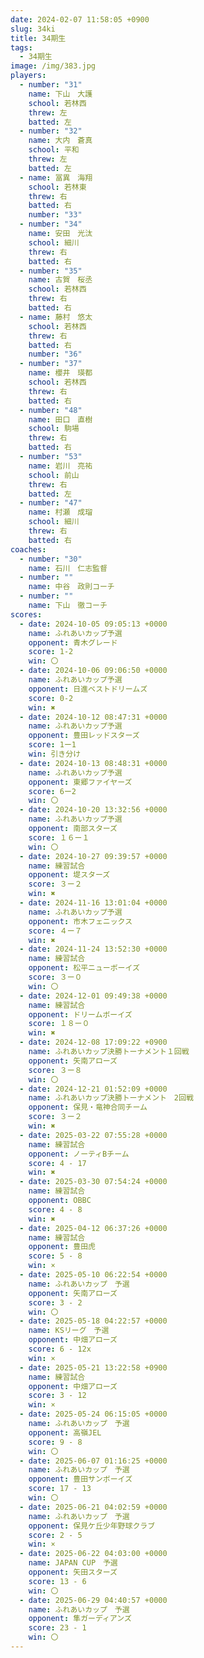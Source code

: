 ```yaml
---
date: 2024-02-07 11:58:05 +0900
slug: 34ki
title: 34期生
tags:
  - 34期生
image: /img/383.jpg
players:
  - number: "31"
    name: 下山　大護
    school: 若林西
    threw: 左
    batted: 左
  - number: "32"
    name: 大内　蒼真
    school: 平和
    threw: 左
    batted: 左
  - name: 冨異　海翔
    school: 若林東
    threw: 右
    batted: 右
    number: "33"
  - number: "34"
    name: 安田　光汰
    school: 細川
    threw: 右
    batted: 右
  - number: "35"
    name: 古賀　桜丞
    school: 若林西
    threw: 右
    batted: 右
  - name: 藤村　悠太
    school: 若林西
    threw: 右
    batted: 右
    number: "36"
  - number: "37"
    name: 櫻井　瑛都
    school: 若林西
    threw: 右
    batted: 右
  - number: "48"
    name: 田口　直樹
    school: 駒場
    threw: 右
    batted: 右
  - number: "53"
    name: 岩川　亮祐
    school: 前山
    threw: 右
    batted: 左
  - number: "47"
    name: 村瀬　成瑠
    school: 細川
    threw: 右
    batted: 右
coaches:
  - number: "30"
    name: 石川　仁志監督
  - number: ""
    name: 中谷　政則コーチ
  - number: ""
    name: 下山　徹コーチ
scores:
  - date: 2024-10-05 09:05:13 +0000
    name: ふれあいカップ予選
    opponent: 青木グレード
    score: 1-2
    win: 〇
  - date: 2024-10-06 09:06:50 +0000
    name: ふれあいカップ予選
    opponent: 日進ベストドリームズ
    score: 0-2
    win: ✖
  - date: 2024-10-12 08:47:31 +0000
    name: ふれあいカップ予選
    opponent: 豊田レッドスターズ
    score: 1ー1
    win: 引き分け
  - date: 2024-10-13 08:48:31 +0000
    name: ふれあいカップ予選
    opponent: 東郷ファイヤーズ
    score: 6ー2
    win: 〇
  - date: 2024-10-20 13:32:56 +0000
    name: ふれあいカップ予選
    opponent: 南部スターズ
    score: １６ー１
    win: 〇
  - date: 2024-10-27 09:39:57 +0000
    name: 練習試合
    opponent: 堤スターズ
    score: ３ー２
    win: ✖
  - date: 2024-11-16 13:01:04 +0000
    name: ふれあいカップ予選
    opponent: 市木フェニックス
    score: ４ー７
    win: ✖
  - date: 2024-11-24 13:52:30 +0000
    name: 練習試合
    opponent: 松平ニューボーイズ
    score: ３ー０
    win: 〇
  - date: 2024-12-01 09:49:38 +0000
    name: 練習試合
    opponent: ドリームボーイズ
    score: １８ー０
    win: ✖
  - date: 2024-12-08 17:09:22 +0900
    name: ふれあいカップ決勝トーナメント１回戦
    opponent: 矢南アローズ
    score: ３ー８
    win: 〇
  - date: 2024-12-21 01:52:09 +0000
    name: ふれあいカップ決勝トーナメント　2回戦
    opponent: 保見・竜神合同チーム
    score: ３ー２
    win: ✖
  - date: 2025-03-22 07:55:28 +0000
    name: 練習試合
    opponent: ノーティBチーム
    score: 4 - 17
    win: ✖
  - date: 2025-03-30 07:54:24 +0000
    name: 練習試合
    opponent: OBBC
    score: 4 - 8
    win: ✖
  - date: 2025-04-12 06:37:26 +0000
    name: 練習試合
    opponent: 豊田虎
    score: 5 - 8
    win: ×
  - date: 2025-05-10 06:22:54 +0000
    name: ふれあいカップ　予選
    opponent: 矢南アローズ
    score: 3 - 2
    win: 〇
  - date: 2025-05-18 04:22:57 +0000
    name: KSリーグ　予選
    opponent: 中畑アローズ
    score: 6 - 12x
    win: ×
  - date: 2025-05-21 13:22:58 +0900
    name: 練習試合
    opponent: 中畑アローズ
    score: 3 - 12
    win: ×
  - date: 2025-05-24 06:15:05 +0000
    name: ふれあいカップ　予選
    opponent: 高嶺JEL
    score: 9 - 8
    win: 〇
  - date: 2025-06-07 01:16:25 +0000
    name: ふれあいカップ　予選
    opponent: 豊田サンボーイズ
    score: 17 - 13
    win: 〇
  - date: 2025-06-21 04:02:59 +0000
    name: ふれあいカップ　予選
    opponent: 保見ケ丘少年野球クラブ
    score: 2 - 5
    win: ×
  - date: 2025-06-22 04:03:00 +0000
    name: JAPAN CUP　予選
    opponent: 矢田スターズ
    score: 13 - 6
    win: 〇
  - date: 2025-06-29 04:40:57 +0000
    name: ふれあいカップ　予選
    opponent: 隼ガーディアンズ
    score: 23 - 1
    win: 〇
---
```

